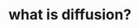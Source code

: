 ---
title: what is diffusion?
tags: [External Post, Git]
style: fill
color: warning
description: Using diffusion model for Bidirectional MRI Synthesis
# external_url: https://blog.usejournal.com/how-to-undo-your-git-failure-b76e31ecac74
---